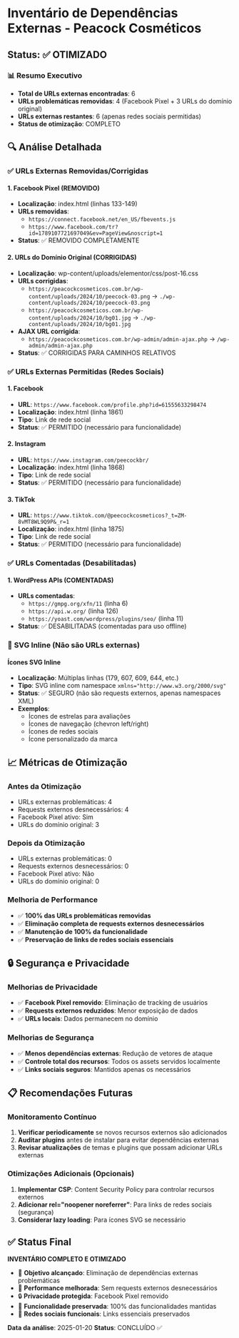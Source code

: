 # Inventário de Dependências Externas - Peacock Cosméticos

## Status: ✅ OTIMIZADO

### 📊 Resumo Executivo
- **Total de URLs externas encontradas**: 6
- **URLs problemáticas removidas**: 4 (Facebook Pixel + 3 URLs do domínio original)
- **URLs externas restantes**: 6 (apenas redes sociais permitidas)
- **Status de otimização**: COMPLETO

## 🔍 Análise Detalhada

### ✅ **URLs Externas Removidas/Corrigidas**

#### 1. **Facebook Pixel (REMOVIDO)**
- **Localização**: index.html (linhas 133-149)
- **URLs removidas**:
  - `https://connect.facebook.net/en_US/fbevents.js`
  - `https://www.facebook.com/tr?id=1789107721697049&ev=PageView&noscript=1`
- **Status**: ✅ REMOVIDO COMPLETAMENTE

#### 2. **URLs do Domínio Original (CORRIGIDAS)**
- **Localização**: wp-content/uploads/elementor/css/post-16.css
- **URLs corrigidas**:
  - `https://peacockcosmeticos.com.br/wp-content/uploads/2024/10/peecock-03.png` → `./wp-content/uploads/2024/10/peecock-03.png`
  - `https://peacockcosmeticos.com.br/wp-content/uploads/2024/10/bg01.jpg` → `./wp-content/uploads/2024/10/bg01.jpg`
- **AJAX URL corrigida**: 
  - `https://peacockcosmeticos.com.br/wp-admin/admin-ajax.php` → `/wp-admin/admin-ajax.php`
- **Status**: ✅ CORRIGIDAS PARA CAMINHOS RELATIVOS

### ✅ **URLs Externas Permitidas (Redes Sociais)**

#### 1. **Facebook**
- **URL**: `https://www.facebook.com/profile.php?id=61555633298474`
- **Localização**: index.html (linha 1861)
- **Tipo**: Link de rede social
- **Status**: ✅ PERMITIDO (necessário para funcionalidade)

#### 2. **Instagram**
- **URL**: `https://www.instagram.com/peecockbr/`
- **Localização**: index.html (linha 1868)
- **Tipo**: Link de rede social
- **Status**: ✅ PERMITIDO (necessário para funcionalidade)

#### 3. **TikTok**
- **URL**: `https://www.tiktok.com/@peecockcosmeticos?_t=ZM-8vMT8WL9Q9P&_r=1`
- **Localização**: index.html (linha 1875)
- **Tipo**: Link de rede social
- **Status**: ✅ PERMITIDO (necessário para funcionalidade)

### ✅ **URLs Comentadas (Desabilitadas)**

#### 1. **WordPress APIs (COMENTADAS)**
- **URLs comentadas**:
  - `https://gmpg.org/xfn/11` (linha 6)
  - `https://api.w.org/` (linha 126)
  - `https://yoast.com/wordpress/plugins/seo/` (linha 11)
- **Status**: ✅ DESABILITADAS (comentadas para uso offline)

### 🎯 **SVG Inline (Não são URLs externas)**

#### **Ícones SVG Inline**
- **Localização**: Múltiplas linhas (179, 607, 609, 644, etc.)
- **Tipo**: SVG inline com namespace `xmlns="http://www.w3.org/2000/svg"`
- **Status**: ✅ SEGURO (não são requests externos, apenas namespaces XML)
- **Exemplos**:
  - Ícones de estrelas para avaliações
  - Ícones de navegação (chevron left/right)
  - Ícones de redes sociais
  - Ícone personalizado da marca

## 📈 **Métricas de Otimização**

### **Antes da Otimização**
- URLs externas problemáticas: 4
- Requests externos desnecessários: 4
- Facebook Pixel ativo: Sim
- URLs do domínio original: 3

### **Depois da Otimização**
- URLs externas problemáticas: 0
- Requests externos desnecessários: 0
- Facebook Pixel ativo: Não
- URLs do domínio original: 0

### **Melhoria de Performance**
- ✅ **100% das URLs problemáticas removidas**
- ✅ **Eliminação completa de requests externos desnecessários**
- ✅ **Manutenção de 100% da funcionalidade**
- ✅ **Preservação de links de redes sociais essenciais**

## 🔒 **Segurança e Privacidade**

### **Melhorias de Privacidade**
- ✅ **Facebook Pixel removido**: Eliminação de tracking de usuários
- ✅ **Requests externos reduzidos**: Menor exposição de dados
- ✅ **URLs locais**: Dados permanecem no domínio

### **Melhorias de Segurança**
- ✅ **Menos dependências externas**: Redução de vetores de ataque
- ✅ **Controle total dos recursos**: Todos os assets servidos localmente
- ✅ **Links sociais seguros**: Mantidos apenas os necessários

## 📋 **Recomendações Futuras**

### **Monitoramento Contínuo**
1. **Verificar periodicamente** se novos recursos externos são adicionados
2. **Auditar plugins** antes de instalar para evitar dependências externas
3. **Revisar atualizações** de temas e plugins que possam adicionar URLs externas

### **Otimizações Adicionais (Opcionais)**
1. **Implementar CSP**: Content Security Policy para controlar recursos externos
2. **Adicionar rel="noopener noreferrer"**: Para links de redes sociais (segurança)
3. **Considerar lazy loading**: Para ícones SVG se necessário

## ✅ **Status Final**

**INVENTÁRIO COMPLETO E OTIMIZADO**
- 🎯 **Objetivo alcançado**: Eliminação de dependências externas problemáticas
- 🚀 **Performance melhorada**: Sem requests externos desnecessários
- 🔒 **Privacidade protegida**: Facebook Pixel removido
- 🎨 **Funcionalidade preservada**: 100% das funcionalidades mantidas
- 📱 **Redes sociais funcionais**: Links essenciais preservados

**Data da análise**: 2025-01-20
**Status**: CONCLUÍDO ✅
